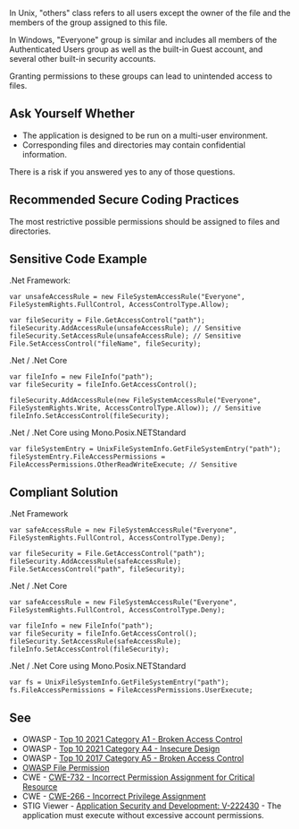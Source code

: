 In Unix, "others" class refers to all users except the owner of the file and the members of the group assigned to this file.

In Windows, "Everyone" group is similar and includes all members of the Authenticated Users group as well as the built-in Guest account, and
several other built-in security accounts.

Granting permissions to these groups can lead to unintended access to files.

## Ask Yourself Whether

-  The application is designed to be run on a multi-user environment.
-  Corresponding files and directories may contain confidential information.

There is a risk if you answered yes to any of those questions.

## Recommended Secure Coding Practices

The most restrictive possible permissions should be assigned to files and directories.

## Sensitive Code Example

.Net Framework:

    var unsafeAccessRule = new FileSystemAccessRule("Everyone", FileSystemRights.FullControl, AccessControlType.Allow);
    
    var fileSecurity = File.GetAccessControl("path");
    fileSecurity.AddAccessRule(unsafeAccessRule); // Sensitive
    fileSecurity.SetAccessRule(unsafeAccessRule); // Sensitive
    File.SetAccessControl("fileName", fileSecurity);

.Net / .Net Core

    var fileInfo = new FileInfo("path");
    var fileSecurity = fileInfo.GetAccessControl();
    
    fileSecurity.AddAccessRule(new FileSystemAccessRule("Everyone", FileSystemRights.Write, AccessControlType.Allow)); // Sensitive
    fileInfo.SetAccessControl(fileSecurity);

.Net / .Net Core using Mono.Posix.NETStandard

    var fileSystemEntry = UnixFileSystemInfo.GetFileSystemEntry("path");
    fileSystemEntry.FileAccessPermissions = FileAccessPermissions.OtherReadWriteExecute; // Sensitive

## Compliant Solution

.Net Framework

    var safeAccessRule = new FileSystemAccessRule("Everyone", FileSystemRights.FullControl, AccessControlType.Deny);
    
    var fileSecurity = File.GetAccessControl("path");
    fileSecurity.AddAccessRule(safeAccessRule);
    File.SetAccessControl("path", fileSecurity);

.Net / .Net Core

    var safeAccessRule = new FileSystemAccessRule("Everyone", FileSystemRights.FullControl, AccessControlType.Deny);
    
    var fileInfo = new FileInfo("path");
    var fileSecurity = fileInfo.GetAccessControl();
    fileSecurity.SetAccessRule(safeAccessRule);
    fileInfo.SetAccessControl(fileSecurity);

.Net / .Net Core using Mono.Posix.NETStandard

    var fs = UnixFileSystemInfo.GetFileSystemEntry("path");
    fs.FileAccessPermissions = FileAccessPermissions.UserExecute;

## See

-  OWASP - [Top 10 2021 Category A1 - Broken Access Control](https://owasp.org/Top10/A01_2021-Broken_Access_Control/)
-  OWASP - [Top 10 2021 Category A4 - Insecure Design](https://owasp.org/Top10/A04_2021-Insecure_Design/)
-  OWASP - [Top 10 2017 Category A5 - Broken Access Control](https://owasp.org/www-project-top-ten/2017/A5_2017-Broken_Access_Control)
-  [OWASP File Permission](https://owasp.org/www-project-web-security-testing-guide/latest/4-Web_Application_Security_Testing/02-Configuration_and_Deployment_Management_Testing/09-Test_File_Permission)
-  CWE - [CWE-732 - Incorrect Permission Assignment for Critical Resource](https://cwe.mitre.org/data/definitions/732)
-  CWE - [CWE-266 - Incorrect Privilege Assignment](https://cwe.mitre.org/data/definitions/266)
-  STIG Viewer - [Application Security and
  Development: V-222430](https://stigviewer.com/stig/application_security_and_development/2023-06-08/finding/V-222430) - The application must execute without excessive account permissions.